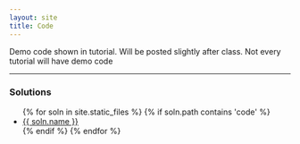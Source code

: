 ```yaml
---
layout: site
title: Code
---
```


Demo code shown in tutorial. Will be posted slightly after class. Not every tutorial will have demo code

---

### Solutions

<ul>
{% for soln in site.static_files %}
    {% if soln.path contains 'code' %}
        <li><a href="{{ site.baseurl }}{{ soln.path }}">{{ soln.name }}</a></li>
    {% endif %}
{% endfor %}
</ul>
